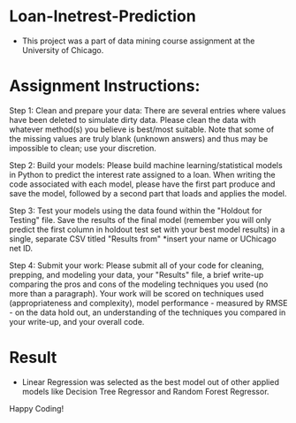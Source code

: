 # Loan-Inetrest-Prediction

- This project was a part of data mining course assignment at the University of Chicago. 

# Assignment Instructions:

Step 1:
Clean and prepare your data: There are several entries where values have been deleted to simulate dirty data. Please clean the data with whatever method(s) you believe is   best/most suitable. Note that some of the missing values are truly blank (unknown answers) and thus may be impossible to clean; use your discretion.

Step 2:
Build your models: Please build machine learning/statistical models in Python to predict the interest rate assigned to a loan. When writing the code associated with each model, please have the first part produce and save the model, followed by a second part that loads and applies the model.

Step 3:
Test your models using the data found within the "Holdout for Testing" file. Save the results of the final model (remember you will only predict the first column in holdout test set with your best model results) in a single, separate CSV titled "Results from" *insert your name or UChicago net ID.

Step 4:
Submit your work: Please submit all of your code for cleaning, prepping, and modeling your data, your "Results" file, a brief write-up comparing the pros and cons of the modeling techniques you used (no more than a paragraph). Your work will be scored on techniques used (appropriateness and complexity), model performance - measured by RMSE - on the data hold out, an understanding of the techniques you compared in your write-up, and your overall code.

# Result

- Linear Regression was selected as the best model out of other applied models like Decision Tree Regressor and Random Forest Regressor.

Happy Coding!
